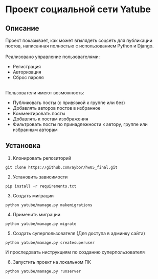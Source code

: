 # Проект социальной сети Yatube
## Описание
Проект показывает, как может вгылядеть соцсеть для публикации постов, написанная полностью с использованием Python и Django.
<br><br>
Реализовано управление пользователями:
 - Регистрация
 - Авторизация
 - Сброс пароля
<br><br>

Пользователи имеют возможность:
 - Публиковать посты (с привязкой к группе или без)
 - Добавлять авторов постов в избранное
 - Комментировать посты
 - Добавлять к постам изображения
 - Фильтровать посты по принадлежности к автору, группе или избранным авторам

## Установка
1. Клонировать репозиторий
```
git clone https://github.com/aybor/hw05_final.git
```
2. Установить зависимости
```
pip install -r requirements.txt
```
3. Создать миграции
```
python yatube/manage.py makemigrations
```
4. Применить миграции
```
python yatube/manage.py migrate
```
5. Создать суперпользователя (Для доступа в админку сайта)
```
python yatube/manage.py createsuperuser
```
И проследовать ниструкциям по созданию суперпользователя

6. Запустить проект на локальном ПК
```
python yatube/manage.py runserver
```